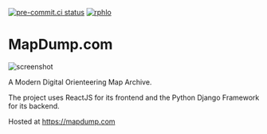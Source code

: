 [![pre-commit.ci status](https://results.pre-commit.ci/badge/github/rphlo/mapdump/master.svg)](https://results.pre-commit.ci/latest/github/rphlo/mapdump/master)
 [![rphlo](https://circleci.com/gh/rphlo/mapdump.svg?style=shield)](https://circleci.com/gh/rphlo/mapdump)

# MapDump.com

![screenshot](https://cdn.rphlo.com/mapdump-screenshot.png)

A Modern Digital Orienteering Map Archive.

The project uses ReactJS for its frontend and the Python Django Framework for its backend.

Hosted at https://mapdump.com

